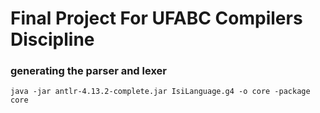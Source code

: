 # Final Project For UFABC Compilers Discipline


### generating the parser and lexer
```shell 
java -jar antlr-4.13.2-complete.jar IsiLanguage.g4 -o core -package core
```